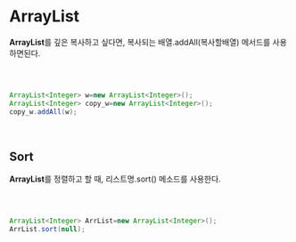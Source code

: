 ArrayList
=========================

**ArrayList**를 깊은 복사하고 싶다면, 복사되는 배열.addAll(복사할배열) 메서드를 사용하면된다.

</br>

```java

ArrayList<Integer> w=new ArrayList<Integer>();
ArrayList<Integer> copy_w=new ArrayList<Integer>();
copy_w.addAll(w);

```

</br>

## Sort

**ArrayList**를 정렬하고 할 때, 리스트명.sort() 메소드를 사용한다.

</br>

```java

ArrayList<Integer> ArrList=new ArrayList<Integer>();
ArrList.sort(null);

```
